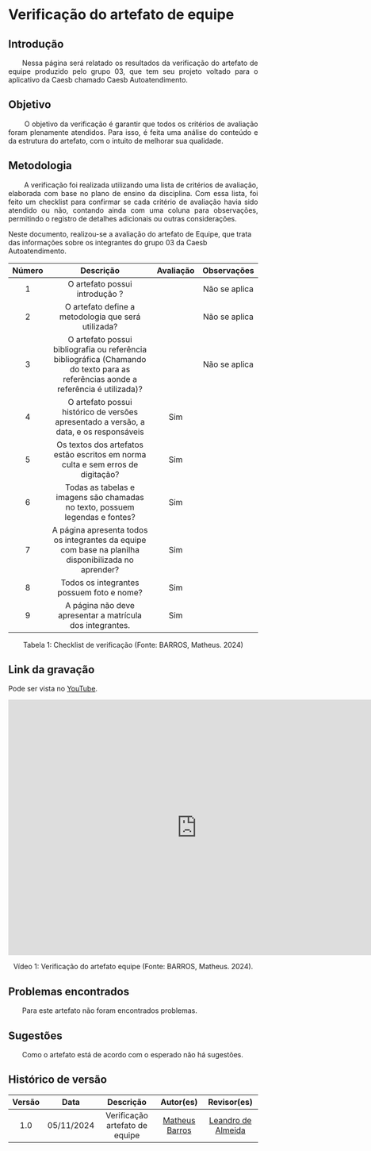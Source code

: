 # Verificação do artefato de equipe

## Introdução 
<p align="justify">&emsp;&emsp;Nessa página será relatado os resultados da verificação do artefato de equipe produzido pelo grupo 03, que tem seu projeto voltado para o aplicativo da Caesb chamado Caesb Autoatendimento.</p>

## Objetivo

<p align="justify">
&emsp;&emsp; O objetivo da verificação é garantir que todos os critérios de avaliação foram plenamente atendidos. Para isso, é feita uma análise do conteúdo e da estrutura do artefato, com o intuito de melhorar sua qualidade.
</p>

## Metodologia
<p align="justify">
&emsp;&emsp; A verificação foi realizada utilizando uma lista de critérios de avaliação, elaborada com base no plano de ensino da disciplina. Com essa lista, foi feito um checklist para confirmar se cada critério de avaliação havia sido atendido ou não, contando ainda com uma coluna para observações, permitindo o registro de detalhes adicionais ou outras considerações.

Neste documento, realizou-se a avaliação do artefato de Equipe, que trata das informações sobre os integrantes do grupo 03 da Caesb Autoatendimento</a>.
</p>

<center>

| Número | Descrição | Avaliação | Observações | 
| :----: | :-------: | :-------: | :--------: | 
| 1 | O artefato possui introdução ?| | Não se aplica |
| 2 | O artefato define a metodologia que será utilizada? |  | Não se aplica |
| 3 | O artefato possui bibliografia ou referência bibliográfica (Chamando do texto para as referências aonde a referência é utilizada)? | | Não se aplica |
| 4 | O artefato possui histórico de versões apresentado a versão, a data, e os responsáveis | Sim | |
| 5 | Os textos dos artefatos estão escritos em norma culta e sem erros de digitação? | Sim | |
| 6 | Todas as tabelas e imagens são chamadas no texto, possuem legendas e fontes? | Sim | |
| 7 | A página apresenta todos os integrantes da equipe com base na planilha disponibilizada no aprender? | Sim | |
| 8 | Todos os integrantes possuem foto e nome? | Sim | |  
| 9 | A página não deve apresentar a matrícula dos integrantes. | Sim |  |

</center>

<center>
<figcaption>Tabela 1: Checklist de verificação (Fonte: BARROS, Matheus. 2024)</figcaption>
</center>

## Link da gravação
Pode ser vista no [YouTube](https://youtu.be/oiR9VLdVYHI).</p>

<center>
  <iframe width="760" height="515" src="https://www.youtube.com/embed/oiR9VLdVYHI?si=Lox1U2swEH8zv1ln" title="YouTube video player" frameborder="0" allow="accelerometer; autoplay; clipboard-write; encrypted-media; gyroscope; picture-in-picture; web-share" referrerpolicy="strict-origin-when-cross-origin" allowfullscreen></iframe>
<p>Vídeo 1: Verificação do artefato equipe (Fonte: BARROS, Matheus. 2024).</p>
</center>

## Problemas encontrados
<p align="justify">&emsp;&emsp;Para este artefato não foram encontrados problemas.</p>

## Sugestões
<p align="justify">&emsp;&emsp;Como o artefato está de acordo com o esperado não há sugestões.</p>

## Histórico de versão

| Versão |    Data    |      Descrição       |  Autor(es) | Revisor(es) |
| :----: | :--------: | :------------------: | :-----: | :-----: |
|  1.0   | 05/11/2024 | Verificação artefato de equipe |  [Matheus Barros](https://github.com/Ninja-Haiyai) | [Leandro de Almeida](https://github.com/leomitx10) |